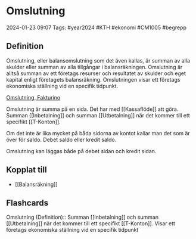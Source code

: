# Omslutning

2024-01-23 09:07
Tags: #year2024 #KTH #ekonomi #CM1005 #begrepp

## Definition

Omslutning, eller balansomslutning som det även kallas, är summan av alla skulder eller summan av alla tillgångar i balansräkningen. Omslutning är alltså summan av ett företags resurser och resultatet av skulder och eget kapital enligt företagets balansräkning. Omslutningen visar ett företags ekonomiska ställning vid en specifik tidpunkt.

[Omslutning, Fakturino](https://www.fakturino.se/hur-fungerar-det/ordlista/omslutning/)

Omslutning är summa på en sida. Det har med [[Kassaflöde]] att göra. Summan [[Inbetalning]] och summan [[Utbetalning]] när det kommer till ett specifikt [[T-Konton]].

Om det inte är lika mycket på båda sidorna av kontot kallar man det som är över för saldo. Debet saldo eller kredit saldo.

Omslutning kan läggas både på debet sidan och kredit sidan.

## Kopplat till

- [[Balansräkning]]

## Flashcards

Omslutning (Definition):: Summan [[Inbetalning]] och summan [[Utbetalning]] när det kommer till ett specifikt [[T-Konton]]. Visar ett företags ekonomiska ställning vid en specifik tidpunkt
<!--SR:!2024-02-15,7,230!2024-02-18,5,210-->
